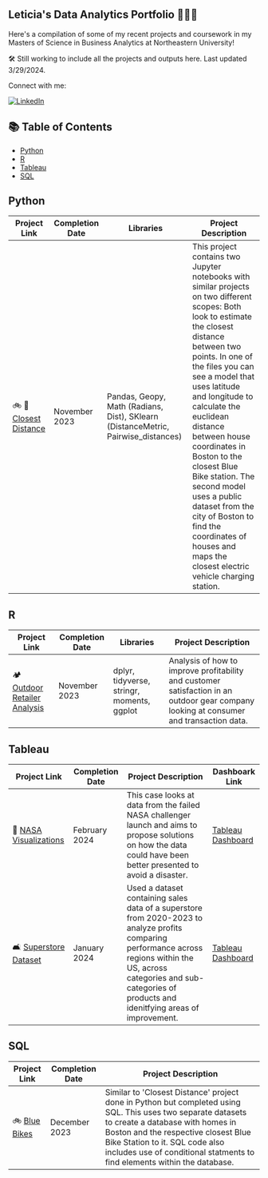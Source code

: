 ## Leticia's Data Analytics Portfolio 👩🏻‍💻
Here's a compilation of some of my recent projects and coursework in my Masters of Science in Business Analytics at Northeastern University!

🛠️ Still working to include all the projects and outputs here. Last updated 3/29/2024.

Connect with me:
<div align="left">
    <!-- Replace href with your links -->
    <a href="(https://www.linkedin.com/in/leticiatca)">
        <img src="https://img.shields.io/badge/LinkedIn-0077B5?style=for-the-badge&logo=linkedin&logoColor=white" alt="LinkedIn"/>
    </a>
</div>

## 📚 Table of Contents 
- [Python](#python)
- [R](#r)
- [Tableau](#Tableau)
- [SQL](#SQL)

## Python
| Project Link  | Completion Date | Libraries  | Project Description |
| ------------- | ------------- | ------------- | ------------- |
| 🚲 🔋 [Closest Distance](https://github.com/leticiatca/ClosestDistance)  | November 2023  | Pandas, Geopy, Math (Radians, Dist), SKlearn (DistanceMetric, Pairwise_distances)| This project contains two Jupyter notebooks with similar projects on two different scopes: Both look to estimate the closest distance between two points. In one of the files you can see a model that uses latitude and longitude to calculate the euclidean distance between house coordinates in Boston to the closest Blue Bike station. The second model uses a public dataset from the city of Boston to find the coordinates of houses and maps the closest electric vehicle charging station. |

## R
| Project Link  | Completion Date | Libraries  | Project Description |
| ------------- | ------------- | ------------- | ------------- |
| 🏕️ [Outdoor Retailer Analysis](https://github.com/leticiatca/RetailerAnalysis) | November 2023 | dplyr, tidyverse, stringr, moments, ggplot | Analysis of how to improve profitability and customer satisfaction in an outdoor gear company looking at consumer and transaction data.  |

## Tableau
| Project Link | Completion Date | Project Description | Dashboark Link |
| ------------- | ------------- | ------------- | ------------- | 
| 🚀 [NASA Visualizations](https://github.com/leticiatca/NASAvisualizations/tree/main) | February 2024  | This case looks at data from the failed NASA challenger launch and aims to propose solutions on how the data could have been better presented to avoid a disaster.  | [Tableau Dashboard](https://public.tableau.com/views/NASA_Dashboard_17119304651920/Story1?:language=en-US&publish=yes&:sid=&:display_count=n&:origin=viz_share_link)
| 🛋️ [Superstore Dataset](https://github.com/leticiatca/RetailerVisualizations) | January 2024  | Used a dataset containing sales data of a superstore from 2020-2023 to analyze profits comparing performance across regions within the US, across categories and sub-categories of products and idenitfying areas of improvement.| [Tableau Dashboard](https://public.tableau.com/views/SuperstoreDatasetA2-LeticiaTeixeira/StorySouth?:language=en-US&:sid=&:display_count=n&:origin=viz_share_link)  |

## SQL
| Project Link  | Completion Date | Project Description |
| ------------- | ------------- | ------------- |
| 🚲 [Blue Bikes](https://github.com/leticiatca/ChargingStationsDatabase)| December 2023  | Similar to 'Closest Distance' project done in Python but completed using SQL. This uses two separate datasets to create a database with homes in Boston and the respective closest Blue Bike Station to it. SQL code also includes use of conditional statments to find elements within the database.  |

